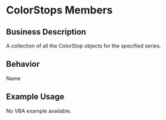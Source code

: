 # ColorStops Members

## Business Description
A collection of all the ColorStop objects for the specified series.

## Behavior
Name

## Example Usage
No VBA example available.